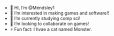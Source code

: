 - 👋 Hi, I’m @Mendsley1
- 👀 I’m interested in making games and software!!
- 🌱 I’m currently studying comp sci!
- 💞️ I’m looking to collaborate on games!
- ⚡ Fun fact: I hvae a cat named Monster.

<!---
Mendsley1/Mendsley1 is a ✨ special ✨ repository because its `README.md` (this file) appears on your GitHub profile.
You can click the Preview link to take a look at your changes.
--->
